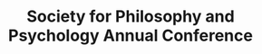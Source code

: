 ---
dateStart: 2009-07-12
dateEnd: 2009-07-14
title: "Society for Philosophy and Psychology Annual Conference"
venue: "Society for Philosophy and Psychology Annual Conference"
organizer:
credit:
city: Bloomington
state: IN
country: USA
pdfLink:
venueImages:
---